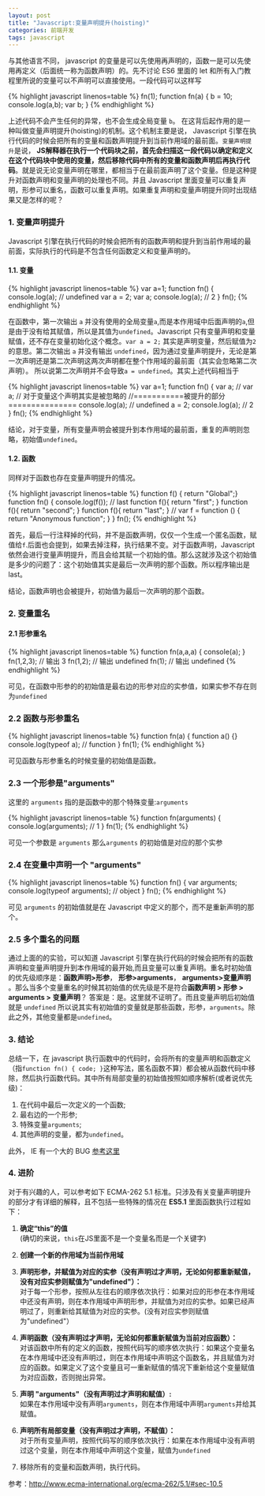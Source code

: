 ```yaml
---
layout: post
title: "Javascript:变量声明提升(hoisting)"
categories: 前端开发
tags: javascript
---
```


与其他语言不同， javascript 的变量是可以先使用再声明的，函数一是可以先使用再定义（后面统一称为函数声明）的。先不讨论 ES6 里面的 let 和所有入门教程里所说的变量可以不声明可以直接使用。一段代码可以这样写

{% highlight javascript linenos=table %}
fn(1);
function fn(a)
{
    b = 10;
    console.log(a,b);
    var b;
}
{% endhighlight %}

上述代码不会产生任何的异常，也不会生成全局变量 `b`。 在这背后起作用的是一种叫做变量声明提升(hoisting)的机制。这个机制主要是说， Javascript 引擎在执行代码的时候会把所有的变量和函数声明提升到当前作用域的最前面。`变量声明提升`是说， **JS解释器在执行一个代码块之前，首先会扫描这一段代码以确定和定义在这个代码块中使用的变量，然后移除代码中所有的变量和函数声明后再执行代码**。就是说无论变量声明在哪里，都相当于在最前面声明了这个变量。但是这种提升对函数声明和变量声明的处理也不同。并且 Javascript 里面变量可以重复声明，形参可以重名，函数可以重复声明。如果重复声明和变量声明提升同时出现结果又是怎样的呢？

### 1. 变量声明提升

Javascript 引擎在执行代码的时候会把所有的函数声明和提升到当前作用域的最前面，实际执行的代码是不包含任何函数定义和变量声明的。

#### 1.1. 变量 

{% highlight javascript linenos=table %}
var a=1;
function fn()
{
    console.log(a); // undefined
    var a = 2;
    var a;
    console.log(a); // 2
}
fn();
{% endhighlight %}

在函数中，第一次输出 `a` 并没有使用的全局变量`a`,而是本作用域中后面声明的`a`,但是由于没有给其赋值，所以是其值为`undefined`。Javascript 只有变量声明和变量赋值，还不存在变量初始化这个概念。`var a = 2;` 其实是声明变量，然后赋值为`2`的意思。第二次输出 `a` 并没有输出 `undefined`，因为通过变量声明提升，无论是第一次声明还是第二次声明这两次声明都在整个作用域的最前面（其实会忽略第二次声明）。 所以说第二次声明并不会导致`a = undefined`。其实上述代码相当于

{% highlight javascript linenos=table %}
var a=1;
function fn()
{
    var a;
    // var a;  // 对于变量这个声明其实是被忽略的
    //===========被提升的部分===============
    console.log(a); // undefined
    a = 2;
    console.log(a); // 2
}
fn();
{% endhighlight %}

结论，对于变量，所有变量声明会被提升到本作用域的最前面，重复的声明则忽略，初始值`undefined`。

#### 1.2. 函数

同样对于函数也存在变量声明提升的情况。

{% highlight javascript linenos=table %}
function  f() { return "Global";}
function fn()
{
    console.log(f());  // last
    function f(){ return "first"; }
    function f(){ return "second"; }
    function f(){ return "last"; }
    // var f = function () { return "Anonymous function"; }
}
fn();
{% endhighlight %}

首先，最后一行注释掉的代码，并不是函数声明，仅仅一个生成一个匿名函数，赋值给`f`.后面也会提到，如果去掉注释，执行结果不变。对于函数声明，Javascript 依然会进行变量声明提升，而且会给其赋一个初始的值。那么这就涉及这个初始值是多少的问题了：这个初始值其实是最后一次声明的那个函数。所以程序输出是last。

结论，函数声明也会被提升，初始值为最后一次声明的那个函数。

### 2. 变量重名

#### 2.1 形参重名


{% highlight javascript linenos=table %}
function fn(a,a,a)
{
    console(a);
}
fn(1,2,3); // 输出 3
fn(1,2);   // 输出 undefined
fn(1);     // 输出 undefined
{% endhighlight %}

可见，在函数中形参的的初始值是最右边的形参对应的实参值，如果实参不存在则为`undefined`

### 2.2 函数与形参重名

{% highlight javascript linenos=table %}
function fn(a)
{
    function a() {}
    console.log(typeof a); // function
}
fn(1);
{% endhighlight %}

可见函数与形参重名的时候变量的初始值是函数。

### 2.3 一个形参是"arguments"

这里的 `arguments` 指的是函数中的那个特殊变量:`arguments`

{% highlight javascript linenos=table %}
function fn(arguments)
{
    console.log(arguments); // 1
}
fn(1);
{% endhighlight %}

可见一个参数是 `arguments` 那么`arguments` 的初始值是对应的那个实参

### 2.4 在变量中声明一个 "arguments"

{% highlight javascript linenos=table %}
function fn()
{
    var arguments;
    console.log(typeof arguments); // object
}
fn();
{% endhighlight %}

可见 `arguments` 的初始值就是在 Javascript 中定义的那个，而不是重新声明的那个。

### 2.5 多个重名的问题

通过上面的的实验，可以知道 Javascript 引擎在执行代码的时候会把所有的函数声明和变量声明提升到本作用域的最开始,而且变量可以重复声明。重名时初始值的优先级顺序是：**函数声明>形参**， **形参>arguments**， **arguments>变量声明** 。那么当多个变量重名的时候其初始值的优先级是不是符合**函数声明 > 形参 > arguments > 变量声明**？ 答案是：是。这里就不证明了。而且变量声明后初始值就是 `undefined` 所以说其实有初始值的变量就是那些函数，形参，`arguments`。除此之外，其他变量都是`undefined`。

### 3. 结论

总结一下，在 javascript 执行函数中的代码时，会将所有的变量声明和函数定义（指`function fn() { code; }`这种写法，匿名函数不算）都会被从函数代码中移除，然后执行函数代码。其中所有局部变量的初始值按照如顺序解析(或者说优先级)：

1. 在代码中最后一次定义的一个函数;
2. 最右边的一个形参;
3. 特殊变量`arguments`;
4. 其他声明的变量，都为`undefined`。

此外， IE 有一个大的 BUG [参考这里](http://hax.iteye.com/blog/349569)

### 4. 进阶

对于有兴趣的人，可以参考如下 ECMA-262 5.1 标准。只涉及有关变量声明提升的部分才有详细的解释，且不包括一些特殊的情况在 **ES5.1** 里面函数执行过程如下：

1. **确定“this”的值**   
(确切的来说，`this`在JS里面不是一个变量名而是一个关键字)

1.  **创建一个新的作用域为当前作用域**

1.  **声明形参，并赋值为对应的实参（没有声明过才声明，无论如何都重新赋值，没有对应实参则赋值为"undefined"）：**    
对于每一个形参，按照从左往右的顺序依次执行：如果对应的形参在本作用域中还没有声明，则在本作用域中声明形参，并赋值为对应的实参。如果已经声明过了，则重新给其赋值为对应的实参。(没有对应实参则赋值为"undefined"）

1. **声明函数（没有声明过才声明，无论如何都重新赋值为当前对应函数）：**    
对该函数中所有的定义的函数，按照代码写的顺序依次执行：如果这个变量名在本作用域中还没有声明过，则在本作用域中声明这个函数名，并且赋值为对应的函数。如果定义了这个变量且可一重新赋值的情况下重新给这个变量赋值为对应函数，否则抛出异常。

1. **声明 "arguments"（没有声明过才声明和赋值）:**   
如果在本作用域中没有声明`arguments`，则在本作用域中声明`arguments`并给其赋值。

1. **声明所有局部变量（没有声明过才声明，不赋值）：**   
对于所有变量声明，按照代码写的顺序依次执行：如果在本作用域中没有声明过这个变量，则在本作用域中声明这个变量，赋值为`undefined`

1. 移除所有的变量和函数声明，执行代码。

参考：<http://www.ecma-international.org/ecma-262/5.1/#sec-10.5>


